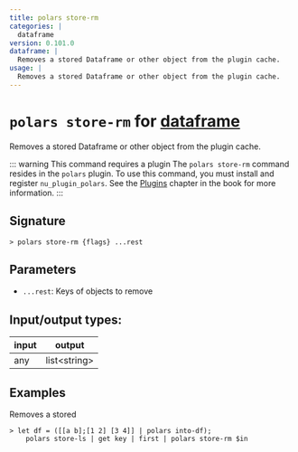 ```yaml
---
title: polars store-rm
categories: |
  dataframe
version: 0.101.0
dataframe: |
  Removes a stored Dataframe or other object from the plugin cache.
usage: |
  Removes a stored Dataframe or other object from the plugin cache.
---
```

<!-- This file is automatically generated. Please edit the command in https://github.com/nushell/nushell instead. -->

# `polars store-rm` for [dataframe](/commands/categories/dataframe.md)

<div class='command-title'>Removes a stored Dataframe or other object from the plugin cache.</div>

::: warning This command requires a plugin
The `polars store-rm` command resides in the `polars` plugin.
To use this command, you must install and register `nu_plugin_polars`.
See the [Plugins](/book/plugins.html) chapter in the book for more information.
:::


## Signature

```> polars store-rm {flags} ...rest```

## Parameters

 -  `...rest`: Keys of objects to remove


## Input/output types:

| input | output       |
| ----- | ------------ |
| any   | list\<string\> |

## Examples

Removes a stored
```nu
> let df = ([[a b];[1 2] [3 4]] | polars into-df);
    polars store-ls | get key | first | polars store-rm $in

```
